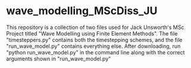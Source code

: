 # wave_modelling_MScDiss_JU
This repository is a collection of two files used for Jack Unsworth's MSc Project titled "Wave Modelling using Finite Element Methods".
The file "timesteppers.py" contains both the timestepping schemes, and the file "run_wave_model.py" contains everything else.
After downloading, run "python run_wave_model.py" in the command line along with the correct arguments shown in "run_wave_model.py"
